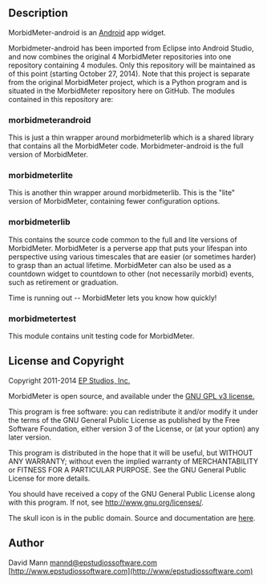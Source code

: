 ## Description
MorbidMeter-android is an [Android](http://www.android.com) app widget.

Morbidmeter-android has been imported from Eclipse into Android Studio, and now combines the original 4 MorbidMeter repositories into one repository containing 4 modules.  Only this repository will be maintained as of this point (starting October 27, 2014).  Note that this project is separate from the original MorbidMeter project, which is a Python program and is situated in the MorbidMeter repository here on GitHub.  The modules contained in this repository are:

### morbidmeterandroid
This is just a thin wrapper around morbidmeterlib
which is a shared library that contains all the MorbidMeter code.
Morbidmeter-android is the full version of MorbidMeter.

### morbidmeterlite
This is another thin wrapper around morbidmeterlib.  This is the "lite" version of MorbidMeter, containing fewer configuration options.

### morbidmeterlib
This contains the source code common to the full and lite versions of MorbidMeter.  MorbidMeter is a perverse app that puts
your lifespan into perspective using various timescales that are
easier (or sometimes harder) to grasp than an actual lifetime.
MorbidMeter can also be used as a countdown widget to countdown
to other (not necessarily morbid) events, such as retirement or
graduation.

Time is running out -- MorbidMeter lets you know how quickly!

### morbidmetertest
This module contains unit testing code for MorbidMeter.

## License and Copyright
Copyright 2011-2014 [EP Studios, Inc.](http://www.epstudiossoftware.com)

MorbidMeter is open source, and available under the 
[GNU GPL v3 license.](//http://www.gnu.org/licenses/gpl.html)

This program is free software: you can redistribute it and/or modify
it under the terms of the GNU General Public License as published by
the Free Software Foundation, either version 3 of the License, or
(at your option) any later version.

This program is distributed in the hope that it will be useful,
but WITHOUT ANY WARRANTY; without even the implied warranty of
MERCHANTABILITY or FITNESS FOR A PARTICULAR PURPOSE.  See the
GNU General Public License for more details.

You should have received a copy of the GNU General Public License
along with this program.  If not, see <http://www.gnu.org/licenses/>.

The skull icon is in the public domain.  Source and documentation are
[here](//http://www.clker.com/clipart-80943.html).

## Author
David Mann
[mannd@epstudiossoftware.com](mailto:mannd@epstudiossoftware.com)  
[http://www.epstudiossoftware.com](http://www/epstudiossoftware.com)   
